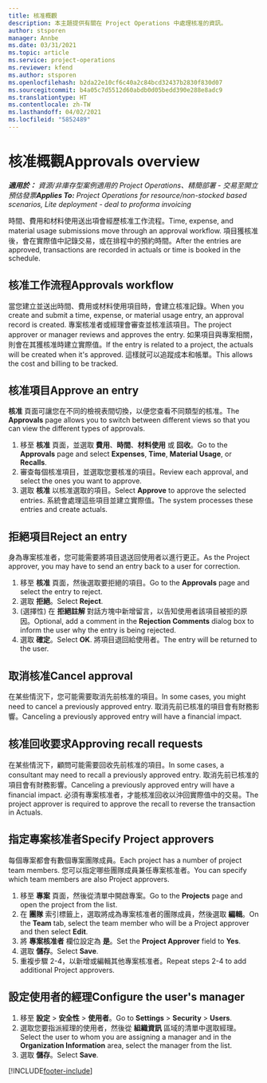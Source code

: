 ```yaml
---
title: 核准概觀
description: 本主題提供有關在 Project Operations 中處理核准的資訊。
author: stsporen
manager: Annbe
ms.date: 03/31/2021
ms.topic: article
ms.service: project-operations
ms.reviewer: kfend
ms.author: stsporen
ms.openlocfilehash: b2da22e10cf6c40a2c84bcd32437b2830f830d07
ms.sourcegitcommit: b4a05c7d5512d60abdb0d05bedd390e288e8adc9
ms.translationtype: HT
ms.contentlocale: zh-TW
ms.lasthandoff: 04/02/2021
ms.locfileid: "5852489"
---
```

# <a name="approvals-overview"></a><span data-ttu-id="61914-103">核准概觀</span><span class="sxs-lookup"><span data-stu-id="61914-103">Approvals overview</span></span>

<span data-ttu-id="61914-104">_**適用於：** 資源/非庫存型案例適用的 Project Operations、精簡部署 - 交易至開立預估發票_</span><span class="sxs-lookup"><span data-stu-id="61914-104">_**Applies To:** Project Operations for resource/non-stocked based scenarios, Lite deployment - deal to proforma invoicing_</span></span>

<span data-ttu-id="61914-105">時間、費用和材料使用送出項會經歷核准工作流程。</span><span class="sxs-lookup"><span data-stu-id="61914-105">Time, expense, and material usage submissions move through an approval workflow.</span></span> <span data-ttu-id="61914-106">項目獲核准後，會在實際值中記錄交易，或在排程中的預約時間。</span><span class="sxs-lookup"><span data-stu-id="61914-106">After the entries are approved, transactions are recorded in actuals or time is booked in the schedule.</span></span>

## <a name="approvals-workflow"></a><span data-ttu-id="61914-107">核准工作流程</span><span class="sxs-lookup"><span data-stu-id="61914-107">Approvals workflow</span></span>
<span data-ttu-id="61914-108">當您建立並送出時間、費用或材料使用項目時，會建立核准記錄。</span><span class="sxs-lookup"><span data-stu-id="61914-108">When you create and submit a time, expense, or material usage entry, an approval record is created.</span></span> <span data-ttu-id="61914-109">專案核准者或經理會審查並核准該項目。</span><span class="sxs-lookup"><span data-stu-id="61914-109">The project approver or manager reviews and approves the entry.</span></span> <span data-ttu-id="61914-110">如果項目與專案相關，則會在其獲核准時建立實際值。</span><span class="sxs-lookup"><span data-stu-id="61914-110">If the entry is related to a project, the actuals will be created when it's approved.</span></span> <span data-ttu-id="61914-111">這樣就可以追蹤成本和帳單。</span><span class="sxs-lookup"><span data-stu-id="61914-111">This allows the cost and billing to be tracked.</span></span>

## <a name="approve-an-entry"></a><span data-ttu-id="61914-112">核准項目</span><span class="sxs-lookup"><span data-stu-id="61914-112">Approve an entry</span></span>
<span data-ttu-id="61914-113">**核准** 頁面可讓您在不同的檢視表間切換，以便您查看不同類型的核准。</span><span class="sxs-lookup"><span data-stu-id="61914-113">The **Approvals** page allows you to switch between different views so that you can view the different types of approvals.</span></span>
  
1. <span data-ttu-id="61914-114">移至 **核准** 頁面，並選取 **費用**、**時間**、**材料使用** 或 **回收**。</span><span class="sxs-lookup"><span data-stu-id="61914-114">Go to the **Approvals** page and select **Expenses**, **Time**, **Material Usage**, or **Recalls**.</span></span>
2. <span data-ttu-id="61914-115">審查每個核准項目，並選取您要核准的項目。</span><span class="sxs-lookup"><span data-stu-id="61914-115">Review each approval, and select the ones you want to approve.</span></span>
3. <span data-ttu-id="61914-116">選取 **核准** 以核准選取的項目。</span><span class="sxs-lookup"><span data-stu-id="61914-116">Select **Approve** to approve the selected entries.</span></span>
<span data-ttu-id="61914-117">系統會處理這些項目並建立實際值。</span><span class="sxs-lookup"><span data-stu-id="61914-117">The system processes these entries and create actuals.</span></span>

## <a name="reject-an-entry"></a><span data-ttu-id="61914-118">拒絕項目</span><span class="sxs-lookup"><span data-stu-id="61914-118">Reject an entry</span></span>
<span data-ttu-id="61914-119">身為專案核准者，您可能需要將項目退送回使用者以進行更正。</span><span class="sxs-lookup"><span data-stu-id="61914-119">As the Project approver, you may have to send an entry back to a user for correction.</span></span>
  
1. <span data-ttu-id="61914-120">移至 **核准** 頁面，然後選取要拒絕的項目。</span><span class="sxs-lookup"><span data-stu-id="61914-120">Go to the **Approvals** page and select the entry to reject.</span></span> 
2. <span data-ttu-id="61914-121">選取 **拒絕**。</span><span class="sxs-lookup"><span data-stu-id="61914-121">Select **Reject**.</span></span>
3. <span data-ttu-id="61914-122">(選擇性) 在 **拒絕註解** 對話方塊中新增留言，以告知使用者該項目被拒的原因。</span><span class="sxs-lookup"><span data-stu-id="61914-122">Optional, add a comment in the **Rejection Comments** dialog box to inform the user why the entry is being rejected.</span></span>
4. <span data-ttu-id="61914-123">選取 **確定**。</span><span class="sxs-lookup"><span data-stu-id="61914-123">Select **OK**.</span></span> <span data-ttu-id="61914-124">將項目退回給使用者。</span><span class="sxs-lookup"><span data-stu-id="61914-124">The entry will be returned to the user.</span></span>
  
## <a name="cancel-approval"></a><span data-ttu-id="61914-125">取消核准</span><span class="sxs-lookup"><span data-stu-id="61914-125">Cancel approval</span></span>
<span data-ttu-id="61914-126">在某些情況下，您可能需要取消先前核准的項目。</span><span class="sxs-lookup"><span data-stu-id="61914-126">In some cases, you might need to cancel a previously approved entry.</span></span> <span data-ttu-id="61914-127">取消先前已核准的項目會有財務影響。</span><span class="sxs-lookup"><span data-stu-id="61914-127">Canceling a previously approved entry will have a financial impact.</span></span> 

## <a name="approving-recall-requests"></a><span data-ttu-id="61914-128">核准回收要求</span><span class="sxs-lookup"><span data-stu-id="61914-128">Approving recall requests</span></span>
<span data-ttu-id="61914-129">在某些情況下，顧問可能需要回收先前核准的項目。</span><span class="sxs-lookup"><span data-stu-id="61914-129">In some cases, a consultant may need to recall a previously approved entry.</span></span> <span data-ttu-id="61914-130">取消先前已核准的項目會有財務影響。</span><span class="sxs-lookup"><span data-stu-id="61914-130">Canceling a previously approved entry will have a financial impact.</span></span> <span data-ttu-id="61914-131">必須有專案核准者，才能核准回收以沖回實際值中的交易。</span><span class="sxs-lookup"><span data-stu-id="61914-131">The project approver is required to approve the recall to reverse the transaction in Actuals.</span></span>

## <a name="specify-project-approvers"></a><span data-ttu-id="61914-132">指定專案核准者</span><span class="sxs-lookup"><span data-stu-id="61914-132">Specify Project approvers</span></span>
<span data-ttu-id="61914-133">每個專案都會有數個專案團隊成員。</span><span class="sxs-lookup"><span data-stu-id="61914-133">Each project has a number of project team members.</span></span> <span data-ttu-id="61914-134">您可以指定哪些團隊成員兼任專案核准者。</span><span class="sxs-lookup"><span data-stu-id="61914-134">You can specify which team members are also Project approvers.</span></span>

1. <span data-ttu-id="61914-135">移至 **專案** 頁面，然後從清單中開啟專案。</span><span class="sxs-lookup"><span data-stu-id="61914-135">Go to the **Projects** page and open the project from the list.</span></span>
2. <span data-ttu-id="61914-136">在 **團隊** 索引標籤上，選取將成為專案核准者的團隊成員，然後選取 **編輯**。</span><span class="sxs-lookup"><span data-stu-id="61914-136">On the **Team** tab, select the team member who will be a Project approver and then select **Edit**.</span></span>
3. <span data-ttu-id="61914-137">將 **專案核准者** 欄位設定為 **是**。</span><span class="sxs-lookup"><span data-stu-id="61914-137">Set the **Project Approver** field to **Yes**.</span></span>
4. <span data-ttu-id="61914-138">選取 **儲存**。</span><span class="sxs-lookup"><span data-stu-id="61914-138">Select **Save**.</span></span>
5. <span data-ttu-id="61914-139">重複步驟 2-4，以新增或編輯其他專案核准者。</span><span class="sxs-lookup"><span data-stu-id="61914-139">Repeat steps 2-4 to add additional Project approvers.</span></span>

## <a name="configure-the-users-manager"></a><span data-ttu-id="61914-140">設定使用者的經理</span><span class="sxs-lookup"><span data-stu-id="61914-140">Configure the user's manager</span></span>

1. <span data-ttu-id="61914-141">移至 **設定** > **安全性** > **使用者**。</span><span class="sxs-lookup"><span data-stu-id="61914-141">Go to **Settings** > **Security** > **Users**.</span></span>
2. <span data-ttu-id="61914-142">選取您要指派經理的使用者，然後從 **組織資訊** 區域的清單中選取經理。</span><span class="sxs-lookup"><span data-stu-id="61914-142">Select the user to whom you are assigning a manager and in the **Organization Information** area, select the manager from the list.</span></span> 
3. <span data-ttu-id="61914-143">選取 **儲存**。</span><span class="sxs-lookup"><span data-stu-id="61914-143">Select **Save**.</span></span>




[!INCLUDE[footer-include](../includes/footer-banner.md)]
